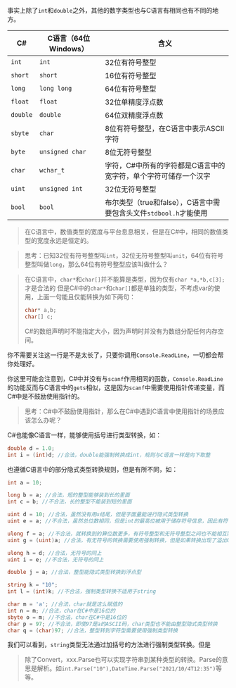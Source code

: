 
事实上除了`int`和`double`之外，其他的数字类型也与C语言有相同也有不同的地方。

| C#       | C语言（64位Windows） | 含义                                                         |
| -------- | -------------------- | ------------------------------------------------------------ |
| `int`    | `int`                | 32位有符号整型                                               |
| `short`  | `short`              | 16位有符号整型                                               |
| `long`   | `long long`          | 64位有符号整型                                               |
| `float`  | `float`              | 32位单精度浮点数                                                 |
| `double` | `double`             | 64位双精度浮点数                                                 |
| `sbyte`  | `char`               | 8位有符号整型，在C语言中表示ASCII字符                        |
| `byte`   | `unsigned char`      | 8位无符号整型                                                |
| `char`   | `wchar_t`            | 字符，C\#中所有的字符都是C语言中的宽字符，单个字符可储存一个汉字 |
| `uint`   | `unsigned int`       | 32位无符号整型                                               |
| `bool`   | `bool`               | 布尔类型（true和false），C语言中需要包含头文件`stdbool.h`才能使用           |

> 在C语言中，数值类型的宽度与平台息息相关，但是在C\#中，相同的数值类型的宽度永远是恒定的。

> 思考：已知32位有符号整型叫`int`，32位无符号整型叫`unit`，64位有符号整型叫做`long`，那么64位有符号整型应该叫做什么？

> 在C语言中，`char*`和`char[]`并不能算是类型，因为仅有`char *a,*b,c[3];`才是合法的
> 但是C#中的`char*`和`char[]`都是单独的类型，不考虑var的使用，上面一句能且仅能转换为如下两句：
> ```C#
> char* a,b;
> char[] c;
> ```
> C#的数组声明时不能指定大小，因为声明时并没有为数组分配任何内存空间。

你不需要关注这一行是不是太长了，只要你调用`Console.ReadLine`，一切都会帮你处理好。

你这里可能会注意到，C#中并没有与`scanf`作用相同的函数，`Console.ReadLine`的功能反而与C语言中的`gets`相似，这是因为`scanf`中需要使用指针传递变量，而C\#中是不鼓励使用指针的。

> 思考：C\#中不鼓励使用指针，那么在C\#中遇到C语言中使用指针的场景应该怎么办呢？

C\#也能像C语言一样，能够使用括号进行类型转换，如：

``` csharp
double d = 1.0;
int i = (int)d; //合法，double能强制转换成int，规则与C语言一样是向下取整
```

也遵循C语言中的部分隐式类型转换规则，但是有所不同，如：

``` csharp
int a = 10;

long b = a; //合法，短的整型能够装到长的里面
int c = b; //不合法，长的整型不能装到短的里面

uint d = 10; //合法，虽然没有用u结尾，但是字面量能进行隐式类型转换
uint e = a; //不合法，虽然总位数相同，但是int的最高位被用于储存符号信息，因此有符号整型和无符号整型不能相互隐式转换

ulong f = a; //不合法，就转换到的算位数更多，有符号整型和无符号整型之间也不能相互隐式转换，因为无符号整型不能表示负数
uint g = (uint)a; //合法，有无符号的转换需要使用强制转换，但是如果转换出现了溢出C#默认会报错

ulong h = d; //合法，无符号的同上
uint i = e; //不合法，无符号的同上

double j = a; //合法，整型能隐式类型转换到浮点型

string k = "10";
int l = (int)k; //不合法，强制类型转换不适用于string

char m = 'a'; //合法，char就是这么赋值的
int n = m; //合法，char在C#中是16位的
sbyte o = m; //不合法，char在C#中是16位的
char p = 97; //不合法，即使97是a的ASCII码，char类型也不能由整型隐式类型转换
char q = (char)97; //合法，整型转到字符型需要使用强制类型转换
```

我们可以看到，`string`类型无法通过加括号的方法进行强制类型转换。但是

>除了Convert，xxx.Parse也可以实现字符串到某种类型的转换。Parse的意思是解析。如`int.Parse("10"),DateTime.Parse("2021/10/4T12:35")`等等。